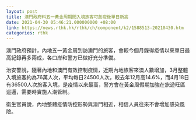 ```yaml
---
layout: post
title: 澳門政府料五一黃金周期間入境旅客可創疫後單日新高
date: 2021-04-30 05:46:21.000000000 +08:00
link: https://news.rthk.hk/rthk/ch/component/k2/1588513-20210430.htm
categories: rthk
---
```


澳門政府預計，內地五一黃金周到訪澳門的旅客，會較今個月錄得疫情以來單日最高紀錄再多兩成，各口岸和警方已做好充分準備。

治安警說，隨著內地和澳門有效控制疫情，近期內地旅客來澳人數增加，3月整體入境旅客約為76萬人次，平均每日24500人次，較去年12月高14.6%，而4月18日有36500人次旅客入境，是疫情以來最高，警方會在黃金周假期加強在旅遊旺區巡邏，需要時實施人潮管制。

衛生官員說，內地整體疫情防控形勢與澳門相近，相信人員往來不會增加感染風險。
